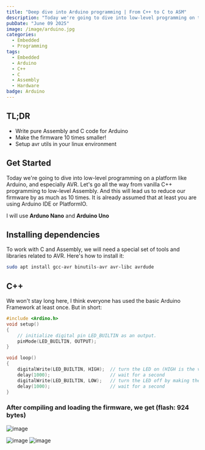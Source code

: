 ```yaml
---
title: "Deep dive into Arduino programming | From C++ to C to ASM"
description: "Today we're going to dive into low-level programming on the Arduino platform. And make the firmware 10 times smaller!"
pubDate: "June 09 2025"
image: /image/arduino.jpg
categories:
  - Embedded
  - Programming
tags:
  - Embedded
  - Arduino
  - C++
  - C 
  - Assembly
  - Hardware
badge: Arduino
---
```


## TL;DR
- Write pure Assembly and C code for Arduino
- Make the firmware 10 times smaller!
- Setup avr utils in your linux environment

## Get Started
Today we're going to dive into low-level programming on a platform like Arduino, and especially AVR.
Let's go all the way from vanilla C++ programming to low-level Assembly. 
And this will lead us to reduce our firmware by as much as 10 times.
It is already assumed that at least you are using Arduino IDE or PlatformIO.

I will use **Arduno Nano** and **Arduino Uno**

## Installing dependencies
To work with C and Assembly, we will need a special set of tools and libraries related to AVR. 
Here's how to install it:
```bash
sudo apt install gcc-avr binutils-avr avr-libc avrdude
```

## C++
We won't stay long here, I think everyone has used the basic Arduino Framework at least once. 
But in short:
```cpp
#include <Ardino.h>
void setup() 
{
    // initialize digital pin LED_BUILTIN as an output.
    pinMode(LED_BUILTIN, OUTPUT);
}

void loop()
{
    digitalWrite(LED_BUILTIN, HIGH);  // turn the LED on (HIGH is the voltage level)
    delay(1000);                      // wait for a second
    digitalWrite(LED_BUILTIN, LOW);   // turn the LED off by making the voltage LOW
    delay(1000);                      // wait for a second
}
```
### After compiling and loading the firmware, we get (flash: 924 bytes)
![image](https://github.com/user-attachments/assets/9b21f460-f188-4e9e-a66a-ba3bd997ebcc)


![image](https://github.com/user-attachments/assets/41e986f9-4277-4d4a-8219-f6a89300b6c8)
![image](https://github.com/user-attachments/assets/9155edd4-3019-4b29-90fb-8bb5039b4b3a)

